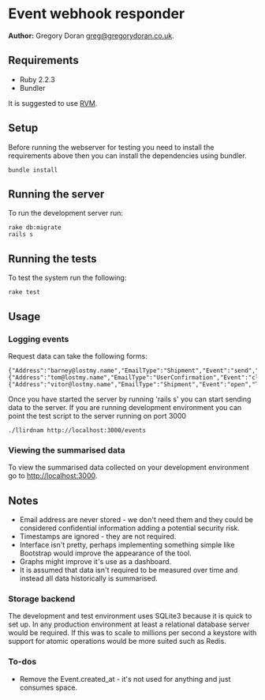 # Event webhook responder

**Author:** Gregory Doran <greg@gregorydoran.co.uk>.

## Requirements

- Ruby 2.2.3
- Bundler

It is suggested to use [RVM](https://rvm.io/).

## Setup

Before running the webserver for testing you need to install the requirements above then you can install the dependencies using bundler.

    bundle install
    
## Running the server

To run the development server run:

    rake db:migrate
    rails s
    
## Running the tests

To test the system run the following:

    rake test
    
## Usage

### Logging events

Request data can take the following forms:

    {"Address":"barney@lostmy.name","EmailType":"Shipment","Event":"send","Timestamp":1432820696}
    {"Address":"tom@lostmy.name","EmailType":"UserConfirmation","Event":"click","Timestamp":1432820702}
    {"Address":"vitor@lostmy.name","EmailType":"Shipment","Event":"open","Timestamp":1432820704}
    
Once you have started the server by running 'rails s' you can start sending data to the server. If you are running development
environment you can point the test script to the server running on port 3000

    ./llirdnam http://localhost:3000/events
    
### Viewing the summarised data

To view the summarised data collected on your development environment go to [http://localhost:3000](http://localhost:3000).
    
## Notes

- Email address are never stored - we don't need them and they could be considered confidential information adding a potential security risk.
- Timestamps are ignored - they are not required.
- Interface isn't pretty, perhaps implementing something simple like Bootstrap would improve the appearance of the tool.
- Graphs might improve it's use as a dashboard.
- It is assumed that data isn't required to be measured over time and instead all data historically is summarised.
    
### Storage backend

The development and test environment uses SQLite3 because it is quick to set up. In any production environment at least
a relational database server would be required. If this was to scale to millions per second a keystore with support
for atomic operations would be more suited such as Redis.

### To-dos

- Remove the Event.created_at - it's not used for anything and just consumes space.